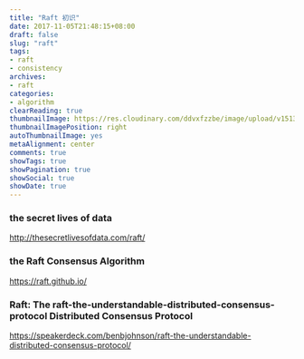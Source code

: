 ```yaml
---
title: "Raft 初识"
date: 2017-11-05T21:48:15+08:00
draft: false
slug: "raft"
tags:
- raft
- consistency
archives:
- raft
categories:
- algorithm
clearReading: true
thumbnailImage: https://res.cloudinary.com/ddvxfzzbe/image/upload/v1513355321/Real_gaggav.png
thumbnailImagePosition: right
autoThumbnailImage: yes
metaAlignment: center
comments: true
showTags: true
showPagination: true
showSocial: true
showDate: true
---
```


### the secret lives of data
http://thesecretlivesofdata.com/raft/

### the Raft Consensus Algorithm

https://raft.github.io/

###  Raft: The raft-the-understandable-distributed-consensus-protocol Distributed Consensus Protocol

https://speakerdeck.com/benbjohnson/raft-the-understandable-distributed-consensus-protocol/
